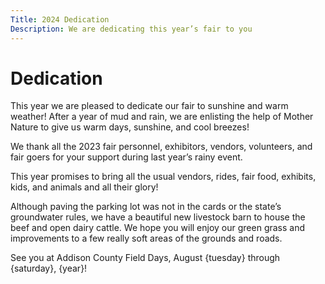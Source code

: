 ```yaml
---
Title: 2024 Dedication
Description: We are dedicating this year’s fair to you
---
```

# Dedication

This year we are pleased to dedicate our fair to sunshine and warm weather! After a year of mud and rain, we are enlisting the help of Mother Nature to give us warm days, sunshine, and cool breezes!

We thank all the 2023 fair personnel, exhibitors, vendors, volunteers, and fair goers for your support during last year’s rainy event.

This year promises to bring all the usual vendors, rides, fair food, exhibits, kids, and animals and all their glory!

Although paving the parking lot was not in the cards or the state’s groundwater rules, we have a beautiful new livestock barn to house the beef and open dairy cattle. We hope you will enjoy our green grass and improvements to a few really soft areas of the grounds and roads.

See you at Addison County Field Days, August {tuesday} through {saturday}, {year}!

